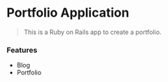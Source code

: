# Portfolio Application

> This is a Ruby on Rails app to create a portfolio.

### Features 

- Blog
- Portfolio